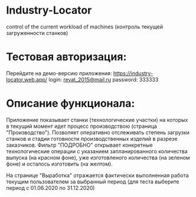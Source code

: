 # Industry-Locator
control of the current workload of machines (контроль текущей загруженности станков)

# Тестовая авторизация:
Перейдите на демо-версию приложения: https://industry-locator.web.app/
login:   revat_2015@mail.ru
password:   333333

#  Описание функционала:
Приложение показывает станки (технологические участки) на которых в текущий момент идет процесс производствою (страница "Производство"). Позволяет оперативно отслеживать степень   загрузки станков и стадии готовности производственных изделий в разрезе заказчиков. Фильтр "ПОДРОБНО" открывает конкретные технологические операции с указанием запланированного  количества выпуска (на красном фоне), уже изготовленого количества (на зеленом фоне) и осталось изготовить (на желтом). 

На странице "Выработка" отражается фактически выполненная работа текущим пользователем за выбранный период (для теста выберите период с 01.06.2020 по 31.12.2020)

